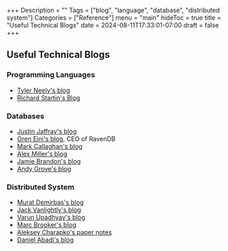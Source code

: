 +++
Description = ""
Tags = ["blog", "language", "database", "distributed system"]
Categories = ["Reference"]
menu = "main"
hideToc = true
title = "Useful Technical Blogs"
date = 2024-08-11T17:33:01-07:00
draft = false
+++

## Useful Technical Blogs

### Programming Languages

- [Tyler Neely's blog](https://tylerneely.com/)
- [Richard Startin's Blog](https://richardstartin.github.io/)

### Databases

- [Justin Jaffray's blog](https://buttondown.com/jaffray/archive/)
- [Oren Eini's blog](https://ayende.com/blog/), CEO of RavenDB
- [Mark Callaghan's blog](https://smalldatum.blogspot.com/)
- [Alex Miller's blog](https://transactional.blog/)
- [Jamie Brandon's blog](https://www.scattered-thoughts.net/)
- [Andy Grove's blog](https://andygrove.io/)

### Distributed System

- [Murat Demirbas's blog](https://muratbuffalo.blogspot.com/)
- [Jack Vanlightly's blog](https://jack-vanlightly.com/)
- [Varun Upadhyay's blog](https://distributed-computing-musings.com/)
- [Marc Brooker's blog](https://brooker.co.za/blog/)
- [Aleksey Charapko's paper notes](https://charap.co/)
- [Daniel Abadi's blog](https://dbmsmusings.blogspot.com/)